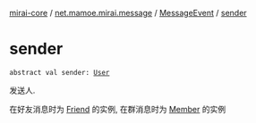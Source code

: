 [mirai-core](../../index.md) / [net.mamoe.mirai.message](../index.md) / [MessageEvent](index.md) / [sender](./sender.md)

# sender

`abstract val sender: `[`User`](../../net.mamoe.mirai.contact/-user/index.md)

发送人.

在好友消息时为 [Friend](../../net.mamoe.mirai.contact/-friend/index.md) 的实例, 在群消息时为 [Member](../../net.mamoe.mirai.contact/-member/index.md) 的实例

